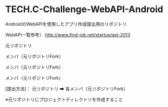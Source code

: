 TECH.C-Challenge-WebAPI-Android
===============================

AndroidのWebAPIを使用したアプリ作成提出用のリポジトリ


 WebAPI一覧参考）
 http://www.find-job.net/startup/api-2013
 
元リポジトリ

メンバ（元リポジトリFork）  

メンバ（元リポジトリFork）

メンバ（元リポジトリFork）

[提出方法]：
元リポジトリ ➡ 各メンバ（元リポジトリFork）
 
 ※元リポジトリにプロジェクトディレクトリを作成すること
